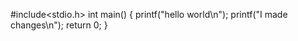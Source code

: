#include<stdio.h>
int main()
{
    printf("hello world\n");
    printf("I made changes\n");
    return 0;
}
